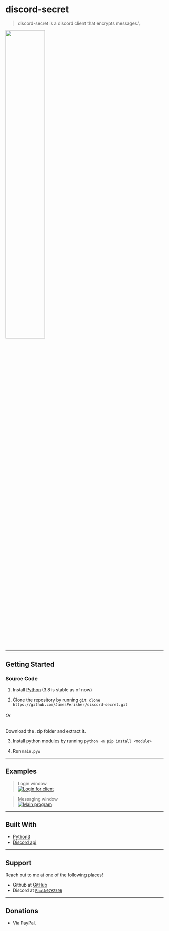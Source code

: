 # discord-secret

> discord-secret is a discord client that encrypts messages.\
<img src="https://imgur.com/foI1Bei.png" width=50%>

---

## Getting Started

### Source Code

1. Install [Python](https://www.python.org/downloads/) (3.8 is stable as of now)


2. Clone the repository by running ```git clone https://github.com/JamesPerisher/discord-secret.git```
###### Or
Download the .zip folder and extract it.

3. Install python modules by running ```python -m pip install <module>```

4. Run ```main.pyw```

---

## Examples

> Login window\
[![Login for client](https://imgur.com/zAF0fpB.png)]()

> Messaging window\
[![Main program](https://imgur.com/o3NraW8.png)]()

---

## Built With

- [Python3](https://docs.python.org/3/)
- [Discord api](https://pypi.org/project/discord/)


---

## Support

Reach out to me at one of the following places!

- Github at [GitHub](https://github.com/JamesPerisher)
- Discord at <a href="https://discordapp.com/" target="_blank">`PaulN07#2596`</a>

---

## Donations

- Via <a href="https://www.paypal.me/pauln07/" target="_blank">PayPal</a>.
